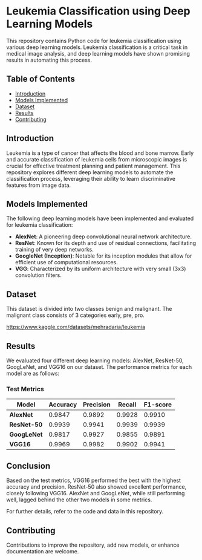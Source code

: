 # Leukemia Classification using Deep Learning Models

This repository contains Python code for leukemia classification using various deep learning models. Leukemia classification is a critical task in medical image analysis, and deep learning models have shown promising results in automating this process.

## Table of Contents

- [Introduction](#introduction)
- [Models Implemented](#models-implemented)
- [Dataset](#dataset)
- [Results](#results)
- [Contributing](#contributing)


## Introduction

Leukemia is a type of cancer that affects the blood and bone marrow. Early and accurate classification of leukemia cells from microscopic images is crucial for effective treatment planning and patient management. This repository explores different deep learning models to automate the classification process, leveraging their ability to learn discriminative features from image data.

## Models Implemented

The following deep learning models have been implemented and evaluated for leukemia classification:

- **AlexNet**: A pioneering deep convolutional neural network architecture.
- **ResNet**: Known for its depth and use of residual connections, facilitating training of very deep networks.
- **GoogleNet (Inception)**: Notable for its inception modules that allow for efficient use of computational resources.
- **VGG**: Characterized by its uniform architecture with very small (3x3) convolution filters.

## Dataset
This dataset is divided into two classes benign and malignant. The malignant class consists of 3 categories early, pre, pro.

 https://www.kaggle.com/datasets/mehradaria/leukemia

## Results

We evaluated four different deep learning models: AlexNet, ResNet-50, GoogLeNet, and VGG16 on our dataset. The performance metrics for each model are as follows:

### Test Metrics

| Model     | Accuracy | Precision | Recall  | F1-score |
|-----------|----------|-----------|---------|----------|
| **AlexNet**   | 0.9847   | 0.9892    | 0.9928  | 0.9910   |
| **ResNet-50** | 0.9939   | 0.9941    | 0.9939  | 0.9939   |
| **GoogLeNet** | 0.9817   | 0.9927    | 0.9855  | 0.9891   |
| **VGG16**     | 0.9969   | 0.9982    | 0.9902  | 0.9941   |

## Conclusion

Based on the test metrics, VGG16 performed the best with the highest accuracy and precision. ResNet-50 also showed excellent performance, closely following VGG16. AlexNet and GoogLeNet, while still performing well, lagged behind the other two models in some metrics.

For further details, refer to the code and data in this repository.


## Contributing
Contributions to improve the repository, add new models, or enhance documentation are welcome. 

